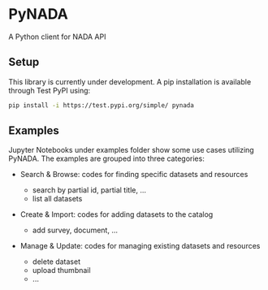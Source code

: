 # PyNADA
A Python client for NADA API

## Setup
This library is currently under development. A pip installation is available through Test PyPI using:
 ```sh
pip install -i https://test.pypi.org/simple/ pynada
 ```

## Examples
Jupyter Notebooks under examples folder show some use cases utilizing PyNADA. The examples are grouped into three categories:
* Search & Browse: codes for finding specific datasets and resources
    - search by partial id, partial title, ...
    - list all datasets
    
* Create & Import: codes for adding datasets to the catalog
    - add survey, document, ... 
    
* Manage & Update: codes for managing existing datasets and resources
    - delete dataset
    - upload thumbnail
    - ...